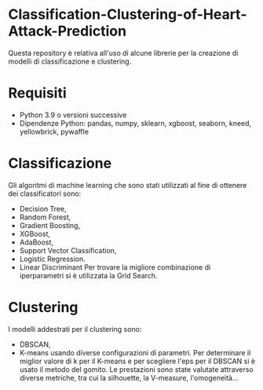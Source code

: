 # Classification-Clustering-of-Heart-Attack-Prediction
Questa repository è relativa all'uso di alcune librerie per la creazione di modelli di classificazione e clustering.

# Requisiti
- Python 3.9 o versioni successive
- Dipendenze Python: pandas, numpy, sklearn, xgboost, seaborn, kneed, yellowbrick, pywaffle

# Classificazione
Gli algoritmi di machine learning che sono stati utilizzati al fine di ottenere dei classificatori sono:

- Decision Tree,
- Random Forest,
- Gradient Boosting,
- XGBoost,
- AdaBoost,
- Support Vector Classification,
- Logistic Regression.
- Linear Discriminant
Per trovare la migliore combinazione di iperparametri si è utilizzata la Grid Search.

# Clustering
I modelli addestrati per il clustering sono:

- DBSCAN,
- K-means
usando diverse configurazioni di parametri. Per determinare il miglior valore di k per il K-means e per scegliere l'eps per il DBSCAN si è usato il metodo del gomito. Le prestazioni sono state valutate attraverso diverse metriche, tra cui la silhouette, la V-measure, l'omogeneità...
